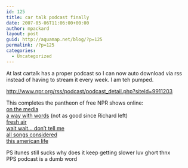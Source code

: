 ```yaml
---
id: 125
title: car talk podcast finally
date: 2007-05-06T11:06:00+00:00
author: mpackard
layout: post
guid: http://aquamap.net/blog/?p=125
permalink: /?p=125
categories:
  - Uncategorized
---
```

At last cartalk has a proper podcast so I can now auto download via rss instead of having to stream it every week. I am teh pumped.

http://www.npr.org/rss/podcast/podcast_detail.php?siteId=9911203

This completes the pantheon of free NPR shows online:  
[on the media](http://www.npr.org/rss/podcast/podcast_detail.php?siteId=4819699)  
[a way with words](http://www.npr.org/rss/podcast/podcast_detail.php?siteId=5183221) (not as good since Richard left)  
[fresh air](http://www.npr.org/rss/podcast/podcast_detail.php?siteId=7060034)  
[wait wait&#8230; don&#8217;t tell me](http://www.npr.org/rss/podcast/podcast_detail.php?siteId=5183214)  
[all songs considered](http://www.npr.org/rss/podcast/podcast_detail.php?siteId=4819413)  
[this american life](http://www.npr.org/rss/podcast/podcast_detail.php?siteId=6349076)

PS itunes still sucks why does it keep getting slower luv ghort thnx  
PPS podcast is a dumb word